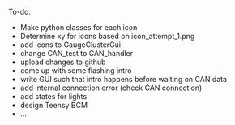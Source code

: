 To-do:

- Make python classes for each icon
- Determine xy for icons based on icon_attempt_1.png
- add icons to GaugeClusterGui
- change CAN_test to CAN_handler
- upload changes to github
- come up with some flashing intro
- write GUI such that intro happens before waiting on CAN data
- add internal connection error (check CAN connection)
- add states for lights
- design Teensy BCM
- ...